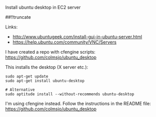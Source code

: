 Install ubuntu desktop in EC2 server

[meta:author]: <> (Jonas Colmsjo)
[meta:title]: <> (Install ubuntu desktop in EC2 server)
[meta:date]: <> (2013-01-01)
[meta:nested:key]: <> (Metadata value)

##!!truncate


Links:

 * http://www.ubuntugeek.com/install-gui-in-ubuntu-server.html
 * https://help.ubuntu.com/community/VNC/Servers
 
 
I have created a repo with cfengine scripts: https://github.com/colmsjo/ubuntu_desktop 
 
This installs the desktop (X server etc.):

```
sudo apt-get update
sudo apt-get install ubuntu-desktop

# Alternative
sudo aptitude install --without-recommends ubuntu-desktop  
```


I'm using cfengine instead. Follow the instructions in the README file: https://github.com/colmsjo/ubuntu_desktop


 